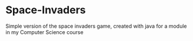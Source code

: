 # Space-Invaders
Simple version of the space invaders game, created with java for a module in my Computer Science course
